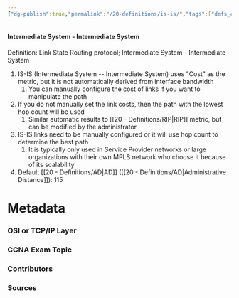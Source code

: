 ```yaml
---
{"dg-publish":true,"permalink":"/20-definitions/is-is/","tags":["defs_ccna"]}
---
```


#### Intermediate System - Intermediate System
Definition: Link State Routing protocol; Intermediate System - Intermediate System
1. IS-IS (Intermediate System -- Intermediate System) uses "Cost" as the metric, but it is not automatically derived from interface bandwidth
	1. You can manually configure the cost of links if you want to manipulate the path
2. If you do not manually set the link costs, then the path with the lowest hop count will be used
	1. Similar automatic results to [[20 - Definitions/RIP\|RIP]] metric, but can be modified by the administrator
3. IS-IS links need to be manually configured or it will use hop count to determine the best path
	1. It is typically only used in Service Provider networks or large organizations with their own MPLS network who choose it because of its scalability
4. Default [[20 - Definitions/AD\|AD]] ([[20 - Definitions/AD\|Administrative Distance]]): 115

# Metadata
### OSI or TCP/IP Layer

### CCNA Exam Topic

### Contributors

### Sources
